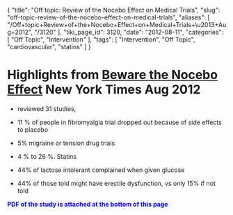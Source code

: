 {
    "title": "Off topic: Review of the Nocebo Effect on Medical Trials",
    "slug": "off-topic-review-of-the-nocebo-effect-on-medical-trials",
    "aliases": [
        "/Off+topic+Review+of+the+Nocebo+Effect+on+Medical+Trials+\u2013+Aug+2012",
        "/3120"
    ],
    "tiki_page_id": 3120,
    "date": "2012-08-11",
    "categories": [
        "Off Topic",
        "Intervention"
    ],
    "tags": [
        "Intervention",
        "Off Topic",
        "cardiovascular",
        "statins"
    ]
}


# Highlights from [Beware the Nocebo Effect](http://www.nytimes.com/2012/08/12/opinion/sunday/beware-the-nocebo-effect.html%20) New York Times Aug 2012

* reviewed 31 studies,

* 11 % of people in fibromyalgia trial dropped out because of side effects to placebo

* 5% migraine or tension drug trials 

* 4 % to 26 %. Statins 

* 44% of lactose intolerant complained when given glucose

* 44% of those told might have erectile dysfunction, vs only 15% if not told

 **<span style="color:#00F;">PDF of the study is attached at the bottom of this page</span>**